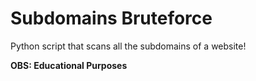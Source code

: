 # Subdomains Bruteforce
Python script that scans all the subdomains of a website!

**OBS: Educational Purposes**
